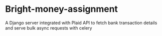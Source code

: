 # Bright-money-assignment
A Django server integrated with Plaid API to fetch bank transaction details and serve bulk async requests with celery
